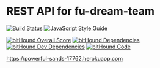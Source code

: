 # REST API for fu-dream-team

[![Build Status](https://travis-ci.org/fu-dream-team/rest-api.svg?branch=master)](https://travis-ci.org/fu-dream-team/rest-api)
[![JavaScript Style Guide](https://img.shields.io/badge/code_style-standard-brightgreen.svg)](https://standardjs.com)

[![bitHound Overall Score](https://www.bithound.io/github/fu-dream-team/rest-api/badges/score.svg)](https://www.bithound.io/github/fu-dream-team/rest-api)
[![bitHound Dependencies](https://www.bithound.io/github/fu-dream-team/rest-api/badges/dependencies.svg)](https://www.bithound.io/github/fu-dream-team/rest-api/master/dependencies/npm)
[![bitHound Dev Dependencies](https://www.bithound.io/github/fu-dream-team/rest-api/badges/devDependencies.svg)](https://www.bithound.io/github/fu-dream-team/rest-api/master/dependencies/npm)
[![bitHound Code](https://www.bithound.io/github/fu-dream-team/rest-api/badges/code.svg)](https://www.bithound.io/github/fu-dream-team/rest-api)

https://powerful-sands-17762.herokuapp.com
